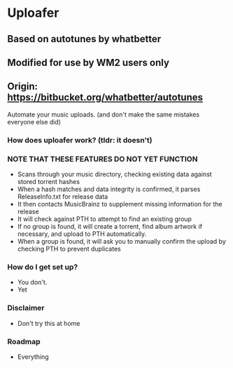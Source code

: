 # Uploafer #
## Based on autotunes by whatbetter ##
## Modified for use by WM2 users only ##
## Origin: https://bitbucket.org/whatbetter/autotunes ##

Automate your music uploads. (and don't make the same mistakes everyone else did)

### How does uploafer work? (tldr: it doesn't) ###
### NOTE THAT THESE FEATURES DO NOT YET FUNCTION ###

* Scans through your music directory, checking existing data against stored torrent hashes
* When a hash matches and data integrity is confirmed, it parses ReleaseInfo.txt for release data
* It then contacts MusicBrainz to supplement missing information for the release
* It will check against PTH to attempt to find an existing group
* If no group is found, it will create a torrent, find album artwork if necessary, and upload to PTH automatically.
* When a group is found, it will ask you to manually confirm the upload by checking PTH to prevent duplicates

### How do I get set up? ###

* You don't.
* Yet

### Disclaimer ###

* Don't try this at home

### Roadmap ###

* Everything